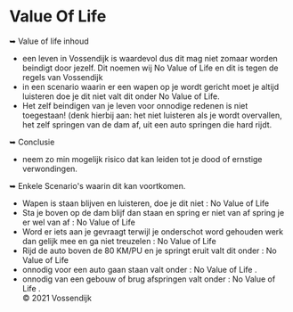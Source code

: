 # Value Of Life

➥ Value of life inhoud </b></br>
   - een leven in Vossendijk is waardevol dus dit mag niet zomaar worden beindigt door jezelf. Dit noemen wij No Value of Life en dit is tegen de regels van Vossendijk </br>
   - in een scenario waarin er een wapen op je wordt gericht moet je altijd luisteren doe je dit niet valt dit onder No Value of Life.</br>
   - Het zelf beindigen van je leven voor onnodige redenen is niet toegestaan! (denk hierbij aan: het niet luisteren als je wordt overvallen, het zelf springen van de dam af, uit een auto springen die hard rijdt.</br>

➥ Conclusie </b>
   - neem zo min mogelijk risico dat kan leiden tot je dood of ernstige verwondingen.</br>

➥ Enkele Scenario's waarin dit kan voortkomen.</b>
   - Wapen is staan blijven en luisteren, doe je dit niet : No Value of Life</br>
   - Sta je boven op de dam blijf dan staan en spring er niet van af spring je er wel van af : No Value of Life</br>
   - Word er iets aan je gevraagt terwijl je onderschot word gehouden werk dan gelijk mee en ga niet treuzelen : No Value of Life</br>
   - Rijd de auto boven de 80 KM/PU en je springt eruit valt dit onder : No Value of Life </br>
   - onnodig voor een auto gaan staan valt onder : No Value of Life . </br>
   - onnodig van een gebouw of brug afspringen valt onder : No Value of Life  . </br>
© 2021 Vossendijk
